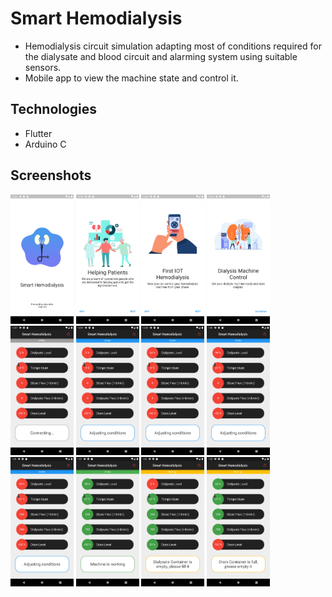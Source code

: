 # Smart Hemodialysis
- Hemodialysis circuit simulation adapting most of conditions required for the dialysate and blood circuit and alarming system using suitable sensors.
- Mobile app to view the machine state and control it.

## Technologies
- Flutter
- Arduino C

## Screenshots
<img src="Screenshots/0 (1).png"  width="20%" > <img src="Screenshots/0 (2).png"  width="20%" > <img src="Screenshots/0 (3).png"  width="20%" > <img src="Screenshots/0 (4).png"  width="20%" > 
<img src="Screenshots/0 (5).png"  width="20%" > <img src="Screenshots/0 (6).png"  width="20%" > <img src="Screenshots/0 (7).png"  width="20%" > <img src="Screenshots/0 (8).png"  width="20%" > 
<img src="Screenshots/0 (9).png"  width="20%" > <img src="Screenshots/0 (10).png"  width="20%" > <img src="Screenshots/0 (12).png"  width="20%" > <img src="Screenshots/0 (13).png"  width="20%" > 
